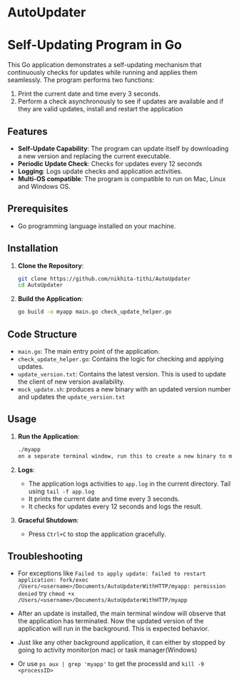 # AutoUpdater

# Self-Updating Program in Go

This Go application demonstrates a self-updating mechanism that continuously checks for updates while running and applies them seamlessly. The program performs two functions:
 1. Print the current date and time every 3 seconds.
 2. Perform a check asynchronously to see if updates are available and if they are valid updates, install and restart the application


## Features

- **Self-Update Capability**: The program can update itself by downloading a new version and replacing the current executable.
- **Periodic Update Check**: Checks for updates every 12 seconds
- **Logging**: Logs update checks and application activities.
- **Multi-OS compatible**: The program is compatible to run on Mac, Linux and Windows OS.

## Prerequisites

- Go programming language installed on your machine.

## Installation

1. **Clone the Repository**:
    ```sh
    git clone https://github.com/nikhita-tithi/AutoUpdater
    cd AutoUpdater
    ```

2. **Build the Application**:
    ```sh
    go build -o myapp main.go check_update_helper.go
    ```

## Code Structure

- `main.go`: The main entry point of the application.
- `check_update_helper.go`: Contains the logic for checking and applying updates.
- `update_version.txt`: Contains the latest version. This is used to update the client of new version availability.
- `mock_update.sh`: produces a new binary with an updated version number and updates the `update_version.txt`

## Usage

1. **Run the Application**:
    ```sh
    ./myapp
    on a separate terminal window, run this to create a new binary to mock an update : . ./mock_update.sh
    ```

2. **Logs**:
    - The application logs activities to `app.log` in the current directory. Tail using `tail -f app.log`
    - It prints the current date and time every 3 seconds.
    - It checks for updates every 12 seconds and logs the result.

3. **Graceful Shutdown**:
    - Press `Ctrl+C` to stop the application gracefully.


## Troubleshooting

- For exceptions like `Failed to apply update: failed to restart application: fork/exec /Users/<username>/Documents/AutoUpdaterWithHTTP/myapp: permission denied` try `chmod +x /Users/<username>/Documents/AutoUpdaterWithHTTP/myapp`

- After an update is installed, the main terminal window will observe that the application has terminated. Now the updated version of the application will run in the background. This is expected behavior. 
 - Just like any other background application, it can either by stopped by going to activity monitor(on mac) or task manager(Windows)
 - Or use `ps aux | grep 'myapp'` to get the processId and `kill -9 <processID>`

